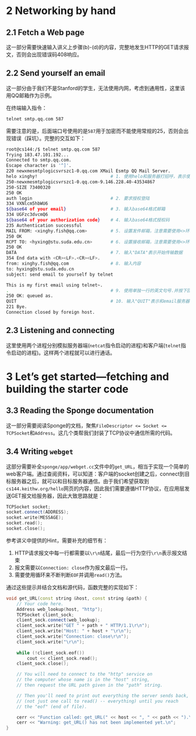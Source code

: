 # 2 Networking by hand

## 2.1 Fetch a Web page

这一部分需要快速输入讲义上步骤(b)-(d)的内容，完整地发生HTTP的GET请求报文，否则会出现错误码408响应。

## 2.2 Send yourself an email

这一部分由于我们不是Stanford的学生，无法使用内网，考虑到通用性，这里该用QQ邮箱作为示例。

在终端输入指令：

```bash
telnet smtp.qq.com 587
```

需要注意的是，后面端口号使用的是`587`用于加密而不能使用常规的25，否则会出现错误（踩坑）。完整的交互如下：

```bash
root@cs144:/$ telnet smtp.qq.com 587
Trying 183.47.101.192...
Connected to smtp.qq.com.
Escape character is '^]'.
220 newxmesmtplogicsvrszc1-0.qq.com XMail Esmtp QQ Mail Server.
helo xinghy!                            # 1. 使用helo和服务器打招呼，表示使用stmp协议
250-newxmesmtplogicsvrszc1-0.qq.com-9.146.228.40-43534867
250-SIZE 73400320
250 OK
auth login                              # 2. 要求授权登陆
334 VXNlcm5hbWU6
${base64 of your email}                 # 3. 输入base64格式邮箱
334 UGFzc3dvcmQ6
${base64 of your authorization code}    # 4. 输入base64格式授权码
235 Authentication successful
MAIL FROM: <xinghy.fish@qq.com>         # 5. 设置发件邮箱，注意需要使用<>环绕邮箱
250 OK
RCPT TO: <hyxing@stu.suda.edu.cn>       # 6. 设置接收邮箱，注意需要使用<>环绕邮箱
250 OK
DATA                                    # 7. 输入"DATA"表示开始传输数据
354 End data with <CR><LF>.<CR><LF>.
from: xinghy.fish@qq.com                # 8. 输入内容
to: hyxing@stu.suda.edu.cn
subject: send email to yourself by telnet

This is my first email using telnet~.
.                                       # 9. 使用单独一行的英文句号.并按下回车键表示DATA字段结尾
250 OK: queued as.
QUIT                                    # 10. 输入"QUIT"表示和email服务器会话结束
221 Bye.
Connection closed by foreign host.
```

## 2.3 Listening and connecting

这里使用两个进程分别模拟服务器端(`netcat`指令启动的进程)和客户端(`telnet`指令启动的进程)。这样两个进程就可以进行通话。

# 3 Let’s get started—fetching and building the starter code

## 3.3 Reading the Sponge documentation

这一部分需要阅读Sponge的文档，聚焦`FileDescriptor <= Socket <= TCPSocket`和`Address`。这几个类帮我们封装了TCP协议中通信所需的代码。

## 3.4 Writing `webget`

这部分需要补全`sponge/app/webget.cc`文件中的`get_URL`，相当于实现一个简单的web客户端。通过查阅资料，可以知道：客户端的socket创建之后，connect到目标服务器之后，就可以和目标服务器通信。由于我们希望获取到`cs144.keithw.org/hello`网页的内容，因此我们需要遵循HTTP协议，在应用层发送GET报文给服务器，因此大致思路就是：

```cpp
TCPSocket socket;
socket.connect(ADDRESS);
socket.write(MESSAGE);
socket.read();
socket.close();
```

参考讲义中提供的Hint，需要补充的细节有：

1. HTTP请求报文中每一行都需要以`\r\n`结尾，最后一行为空行`\r\n`表示报文结束
2. 报文需要以`Connection: close`作为报文最后一行。
3. 需要使用循环来不断判断`EOF`并调用`read()`方法。

通过这些提示并结合文档和源代码，函数完整的实现如下：

```cpp
void get_URL(const string &host, const string &path) {
    // Your code here.
    Address web_lookup(host, "http");
    TCPSocket client_sock;
    client_sock.connect(web_lookup);
    client_sock.write("GET " + path + " HTTP/1.1\r\n");
    client_sock.write("Host: " + host + "\r\n");
    client_sock.write("Connection: close\r\n");
    client_sock.write("\r\n");
    
    while (!client_sock.eof())
        cout << client_sock.read();
    client_sock.close();

    // You will need to connect to the "http" service on
    // the computer whose name is in the "host" string,
    // then request the URL path given in the "path" string.

    // Then you'll need to print out everything the server sends back,
    // (not just one call to read() -- everything) until you reach
    // the "eof" (end of file).

    cerr << "Function called: get_URL(" << host << ", " << path << ").\n";
    cerr << "Warning: get_URL() has not been implemented yet.\n";
}
```
